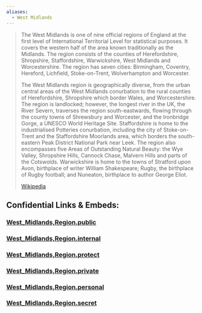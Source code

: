 ```yaml
---
aliases:
  - West Midlands
---
```


> The West Midlands is one of nine official regions of England at the first level of International Territorial Level for statistical purposes. It covers the western half of the area known traditionally as the Midlands. The region consists of the counties of Herefordshire, Shropshire, Staffordshire, Warwickshire, West Midlands and Worcestershire. The region has seven cities: Birmingham, Coventry, Hereford, Lichfield, Stoke-on-Trent, Wolverhampton and Worcester.
>
> The West Midlands region is geographically diverse, from the urban central areas of the West Midlands conurbation to the rural counties of Herefordshire, Shropshire which border Wales, and Worcestershire. The region is landlocked; however, the longest river in the UK, the River Severn, traverses the region south-eastwards, flowing through the county towns of Shrewsbury and Worcester, and the Ironbridge Gorge, a UNESCO World Heritage Site. Staffordshire is home to the industrialised Potteries conurbation, including the city of Stoke-on-Trent and the Staffordshire Moorlands area, which borders the south-eastern Peak District National Park near Leek. The region also encompasses five Areas of Outstanding Natural Beauty: the Wye Valley, Shropshire Hills, Cannock Chase, Malvern Hills and parts of the Cotswolds. Warwickshire is home to the towns of Stratford upon Avon, birthplace of writer William Shakespeare; Rugby, the birthplace of Rugby football; and Nuneaton, birthplace to author George Eliot.
>
> [Wikipedia](https://en.wikipedia.org/wiki/West%20Midlands%20(region))






## Confidential Links & Embeds: 

### [West_Midlands,Region.public](/_public/\Earth\Continent\Europe\Europe~North\UK\England\Regions~EnglandWest_Midlands,Region.public.md) 

### [West_Midlands,Region.internal](/_internal/\Earth\Continent\Europe\Europe~North\UK\England\Regions~EnglandWest_Midlands,Region.internal.md) 

### [West_Midlands,Region.protect](/_protect/\Earth\Continent\Europe\Europe~North\UK\England\Regions~EnglandWest_Midlands,Region.protect.md) 

### [West_Midlands,Region.private](/_private/\Earth\Continent\Europe\Europe~North\UK\England\Regions~EnglandWest_Midlands,Region.private.md) 

### [West_Midlands,Region.personal](/_personal/\Earth\Continent\Europe\Europe~North\UK\England\Regions~EnglandWest_Midlands,Region.personal.md) 

### [West_Midlands,Region.secret](/_secret/\Earth\Continent\Europe\Europe~North\UK\England\Regions~EnglandWest_Midlands,Region.secret.md)

